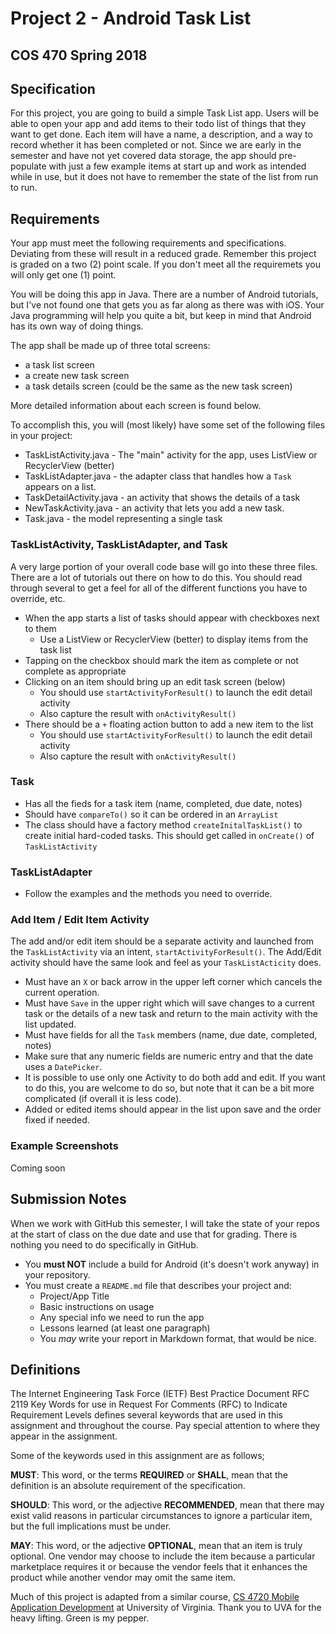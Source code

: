 # Project 2 - Android Task List
## COS 470 Spring 2018

## Specification
For this project, you are going to build a simple Task List app. Users will be able to open your app and add items to their todo list of things that they want to get done. Each item will have a name, a description, and a way to record whether it has been completed or not. Since we are early in the semester and have not yet covered data storage, the app should pre-populate with just a few example items at start up and work as intended while in use, but it does not have to remember the state of the list from run to run.

## Requirements

Your app must meet the following requirements and specifications. Deviating from these will result in a reduced grade. Remember this project is graded on a two (2) point scale. If you don't meet all the requiremets you will only get one (1) point.

You will be doing this app in Java. There are a number of Android tutorials, but I've not found one that gets you as far along as there was with iOS. Your Java programming will help you quite a bit, but keep in mind that Android has its own way of doing things.

The app shall be made up of three total screens:

* a task list screen
* a create new task screen
* a task details screen (could be the same as the new task screen)

More detailed information about each screen is found below.

To accomplish this, you will (most likely) have some set of the following files in your project:

* TaskListActivity.java - The "main" activity for the app, uses ListView or RecyclerView (better)
* TaskListAdapter.java - the adapter class that handles how a `Task` appears on a list.
* TaskDetailActivity.java - an activity that shows the details of a task
* NewTaskActivity.java - an activity that lets you add a new task.
* Task.java - the model representing a single task

### TaskListActivity, TaskListAdapter, and Task

A very large portion of your overall code base will go into these three files. There are a lot of tutorials out there on how to do this. You should read through several to get a feel for all of the different functions you have to override, etc. 

* When the app starts a list of tasks should appear with checkboxes next to them
	* Use a ListView or RecyclerView (better) to display items from the task list
* Tapping on the checkbox should mark the item as complete or not complete as appropriate
* Clicking on an item should bring up an edit task screen (below)
	* You should use `startActivityForResult()` to launch the edit detail activity
	* Also capture the result with `onActivityResult()`
* There should be a `+` floating action button to add a new item to the list
	* You should use `startActivityForResult()` to launch the edit detail activity
	* Also capture the result with `onActivityResult()`

### Task

* Has all the fieds for a task item (name, completed, due date, notes)
* Should have `compareTo()` so it can be ordered in an `ArrayList`
* The class should have a factory method `createInitalTaskList()` to create initial hard-coded tasks. This should get called in `onCreate()` of `TaskListActivity`

### TaskListAdapter

* Follow the examples and the methods you need to override.

### Add Item / Edit Item Activity

The add and/or edit item should be a separate activity and launched from the `TaskListActivity` via an intent, `startActivityForResult()`. The Add/Edit activity should have the same look and feel as your `TaskListActicity` does.

* Must have an `X` or back arrow in the upper left corner which cancels the current operation.
* Must have `Save` in the upper right which will save changes to a current task or the details of a new task and return to the main activity with the list updated.
* Must have fields for all the `Task` members (name, due date, completed, notes)
* Make sure that any numeric fields are numeric entry and that the date uses a `DatePicker`.
* It is possible to use only one Activity to do both add and edit. If you want to do this, you are welcome to do so, but note that it can be a bit more complicated (if overall it is less code).
* Added or edited items should appear in the list upon save and the order fixed if needed.

### Example Screenshots

Coming soon

## Submission Notes
When we work with GitHub this semester, I will take the state of your repos at the start of class on the due date and use that for grading. There is nothing you need to do specifically in GitHub.

* You **must NOT** include a build for Android (it's doesn't work anyway) in your repository. 
* You must create a `README.md` file that describes your project and:
	* Project/App Title
	* Basic instructions on usage
	* Any special info we need to run the app
	* Lessons learned (at least one paragraph)
	* You *may* write your report in Markdown format, that would be nice.

## Definitions
The Internet Engineering Task Force (IETF) Best Practice Document RFC 2119 Key 
Words for use in Request For Comments (RFC) to Indicate Requirement Levels 
defines several keywords that are used in this assignment and throughout the 
course. Pay special attention to where they appear in the assignment.

Some of the keywords used in this assignment are as follows;

**MUST**: This word, or the terms **REQUIRED** or **SHALL**, mean that the
definition is an absolute requirement of the specification.

**SHOULD**: This word, or the adjective **RECOMMENDED**, mean that there may
exist valid reasons in particular circumstances to ignore a particular item, but
the full implications must be under.

**MAY**: This word, or the adjective **OPTIONAL**, mean that an item is truly
optional. One vendor may choose to include the item because a particular
marketplace requires it or because the vendor feels that it enhances the product
while another vendor may omit the same item.

Much of this project is adapted from a similar course, [CS 4720 Mobile Application Development](https://cs4720.cs.virginia.edu/category/ios) at University of Virginia. Thank you to UVA for the heavy lifting. Green is my pepper.

